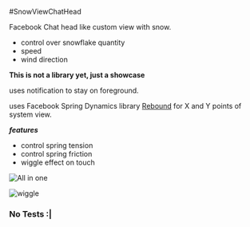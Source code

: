 #SnowViewChatHead

Facebook Chat head like custom view with snow. 
 
- control over snowflake quantity
- speed
- wind direction

**This is not a library yet, just a showcase**

uses notification to stay on foreground. 

uses Facebook Spring Dynamics library [Rebound](http://facebook.github.io/rebound/) for X and Y points of system view.


***features***
- control spring tension
- control spring friction
- wiggle effect on touch

![All in one](https://raw.githubusercontent.com/tatocaster/SnowViewChatHead/master/art/all.gif "All in one")

![wiggle](https://raw.githubusercontent.com/tatocaster/SnowViewChatHead/master/art/wiggle.gif "wiggle")


### No Tests :|